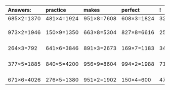 | Answers: | practice | makes | perfect | ! |
| :--- | :--- | :--- | :--- | :--- |
| 685×2=1370 | 481×4=1924 | 951×8=7608 | 608×3=1824 | 329×5=1645 | 
|   |   |   |   |   | 
|   |   |   |   |   | 
|   |   |   |   |   | 
| 973×2=1946 | 150×9=1350 | 663×8=5304 | 827×8=6616 | 255×3=765 | 
|   |   |   |   |   | 
|   |   |   |   |   | 
|   |   |   |   |   | 
|   |   |   |   |   | 
| 264×3=792 | 641×6=3846 | 891×3=2673 | 169×7=1183 | 348×4=1392 | 
|   |   |   |   |   | 
|   |   |   |   |   | 
|   |   |   |   |   | 
|   |   |   |   |   | 
| 377×5=1885 | 840×5=4200 | 956×9=8604 | 994×2=1988 | 712×7=4984 | 
|   |   |   |   |   | 
|   |   |   |   |   | 
|   |   |   |   |   | 
|   |   |   |   |   | 
| 671×6=4026 | 276×5=1380 | 951×2=1902 | 150×4=600 | 473×2=946 | 
